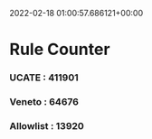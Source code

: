 2022-02-18 01:00:57.686121+00:00
# Rule Counter 
 ### UCATE : 411901

 ### Veneto : 64676

 ### Allowlist : 13920